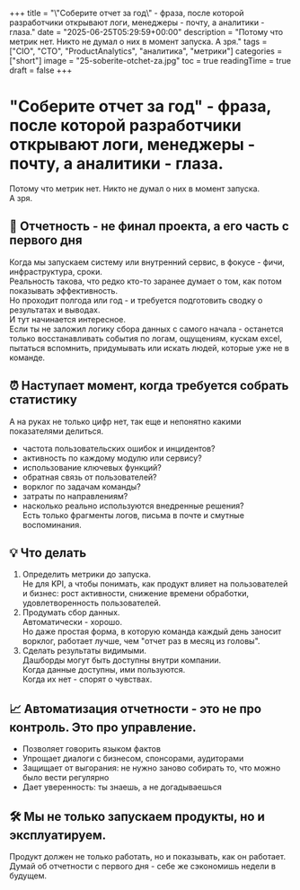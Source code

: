 +++
title = "\\\"Соберите отчет за год\\\" - фраза, после которой разработчики открывают логи, менеджеры - почту, а аналитики - глаза."
date = "2025-06-25T05:29:59+00:00"
description = "Потому что метрик нет. Никто не думал о них в момент запуска. А зря."
tags = ["CIO", "CTO", "ProductAnalytics", "аналитика", "метрики"]
categories = ["short"]
image = "25-soberite-otchet-za.jpg"
toc = true
readingTime = true
draft = false
+++

# "Соберите отчет за год" - фраза, после которой разработчики открывают логи, менеджеры - почту, а аналитики - глаза.  
Потому что метрик нет. Никто не думал о них в момент запуска.  
А зря.  
  
## 🧩 Отчетность - не финал проекта, а его часть с первого дня  
Когда мы запускаем систему или внутренний сервис, в фокусе - фичи, инфраструктура, сроки.  
Реальность такова, что редко кто-то заранее думает о том, как потом показывать эффективность.  
Но проходит полгода или год - и требуется подготовить сводку о результатах и выводах.  
И тут начинается интересное.  
Если ты не заложил логику сбора данных с самого начала - останется только восстанавливать события по логам, ощущениям, кускам excel, пытаться вспомнить, придумывать или искать людей, которые уже не в команде.  
  
## ⏰ Наступает момент, когда требуется собрать статистику  
А на руках не только цифр нет, так еще и непонятно какими показателями делиться.  
* частота пользовательских ошибок и инцидентов?  
* активность по каждому модулю или сервису?  
* использование ключевых функций?  
* обратная связь от пользователей?  
* ворклог по задачам команды?  
* затраты по направлениям?  
* насколько реально используются внедренные решения?  
Есть только фрагменты логов, письма в почте и смутные воспоминания.  
  
## 💡 Что делать  
1. Определить метрики до запуска.  
Не для KPI, а чтобы понимать, как продукт влияет на пользователей и бизнес: рост активности, снижение времени обработки, удовлетворенность пользователей.  
2. Продумать сбор данных.  
Автоматически - хорошо.  
Но даже простая форма, в которую команда каждый день заносит ворклог, работает лучше, чем "отчет раз в месяц из головы".  
3. Сделать результаты видимыми.  
Дашборды могут быть доступны внутри компании.  
Когда данные доступны, ими пользуются.  
Когда их нет - спорят о чувствах.  
  
## 📈 Автоматизация отчетности - это не про контроль. Это про управление.  
* Позволяет говорить языком фактов  
* Упрощает диалоги с бизнесом, спонсорами, аудиторами  
* Защищает от выгорания: не нужно заново собирать то, что можно было вести регулярно  
* Дает уверенность: ты знаешь, а не догадываешься  
  
## 🛠️ Мы не только запускаем продукты, но и эксплуатируем.  
Продукт должен не только работать, но и показывать, как он работает.  
Думай об отчетности с первого дня - себе же сэкономишь недели в будущем.  
